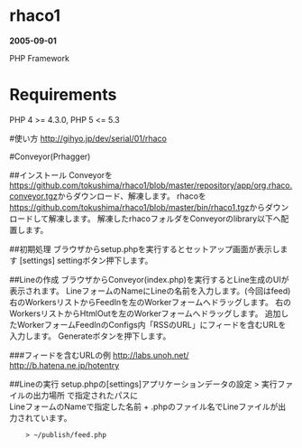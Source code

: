 rhaco1
======
__2005-09-01__

PHP Framework

# Requirements
PHP 4 >= 4.3.0, PHP 5 <= 5.3



#使い方
<http://gihyo.jp/dev/serial/01/rhaco>



#Conveyor(Prhagger)

##インストール
		Conveyorを<https://github.com/tokushima/rhaco1/blob/master/repository/app/org.rhaco.conveyor.tgz>からダウンロード、解凍します。
		rhacoを<https://github.com/tokushima/rhaco1/blob/master/bin/rhaco1.tgz>からダウンロードして解凍します。
		解凍したrhacoフォルダをConveyorのlibrary以下へ配置します。

##初期処理
		ブラウザからsetup.phpを実行するとセットアップ画面が表示します
		[settings] settingボタン押下します。

	
##Lineの作成
		ブラウザからConveyor(index.php)を実行するとLine生成のUIが表示されます。
		LineフォームのNameにLineの名前を入力します。(今回はfeed)
		右のWorkersリストからFeedInを左のWorkerフォームへドラッグします。
		右のWorkersリストからHtmlOutを左のWorkerフォームへドラッグします。
		追加したWorkerフォームFeedInのConfigs内「RSSのURL」にフィードを含むURLを入力します。
		Generateボタンを押下します。

###フィードを含むURLの例
		http://labs.unoh.net/
		http://b.hatena.ne.jp/hotentry

##Lineの実行
		setup.phpの[settings]アプリケーションデータの設定 &gt; 実行ファイルの出力場所 で指定されたパスに<br />
		LineフォームのNameで指定した名前 + .phpのファイル名でLineファイルが出力されています。<br />

		> ~/publish/feed.php
